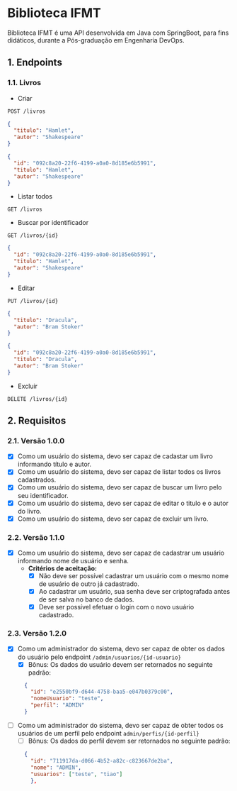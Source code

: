 # Biblioteca IFMT

Biblioteca IFMT é uma API desenvolvida em Java com SpringBoot, para fins didáticos, durante a Pós-graduação em Engenharia DevOps.

## 1. Endpoints

### 1.1. Livros

- Criar
```sh
POST /livros
```
```json
{
  "titulo": "Hamlet",
  "autor": "Shakespeare"
}
```
```json
{
  "id": "092c8a20-22f6-4199-a0a0-8d185e6b5991",
  "titulo": "Hamlet",
  "autor": "Shakespeare"
}
```
- Listar todos
```
GET /livros
```
- Buscar por identificador
```
GET /livros/{id}
```
```json
{
  "id": "092c8a20-22f6-4199-a0a0-8d185e6b5991",
  "titulo": "Hamlet",
  "autor": "Shakespeare"
}
```
- Editar
```
PUT /livros/{id}
```
```json
{
  "titulo": "Dracula",
  "autor": "Bram Stoker"
}
```
```json
{
  "id": "092c8a20-22f6-4199-a0a0-8d185e6b5991",
  "titulo": "Dracula",
  "autor": "Bram Stoker"
}
```
- Excluir
```
DELETE /livros/{id}
```

## 2. Requisitos

### 2.1. Versão 1.0.0

- [x] Como um usuário do sistema, devo ser capaz de cadastar um livro informando título e autor.
- [x] Como um usuário do sistema, devo ser capaz de listar todos os livros cadastrados.
- [x] Como um usuário do sistema, devo ser capaz de buscar um livro pelo seu identificador.
- [x] Como um usuário do sistema, devo ser capaz de editar o titulo e o autor do livro.
- [x] Como um usuário do sistema, devo ser capaz de excluir um livro.

### 2.2. Versão 1.1.0

- [x] Como um usuário do sistema, devo ser capaz de cadastrar um usuário informando nome de usuário e senha.
  - **Critérios de aceitação:**
    - [x] Não deve ser possível cadastrar um usuário com o mesmo nome de usuário de outro já cadastrado.
    - [x] Ao cadastrar um usuário, sua senha deve ser criptografada antes de ser salva no banco de dados.
    - [x] Deve ser possível efetuar o login com o novo usuário cadastrado.

### 2.3. Versão 1.2.0

- [x] Como um administrador do sistema, devo ser capaz de obter os dados do usuário pelo endpoint `/admin/usuarios/{id-usuario}`
  - [x] Bônus: Os dados do usuário devem ser retornados no seguinte padrão:
  ```json
    {
      "id": "e2550bf9-d644-4758-baa5-e047b0379c00",
      "nomeUsuario": "teste",
      "perfil": "ADMIN"
    }
  ```
- [ ] Como um administrador do sistema, devo ser capaz de obter todos os usuários de um perfil pelo endpoint `admin/perfis/{id-perfil}`
  - [ ] Bônus: Os dados do perfil devem ser retornados no seguinte padrão:
  ```json
    {
      "id": "711917da-d066-4b52-a82c-c823667de2ba",
      "nome": "ADMIN",
      "usuarios": ["teste", "tiao"]
	  },
  ```
